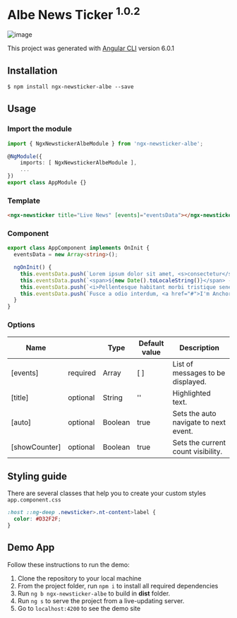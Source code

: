 # Albe News Ticker <sup>1.0.2</sup>

![image](https://user-images.githubusercontent.com/24717256/39906857-a16f2c46-54bb-11e8-88b6-4c35f4d27805.png)

This project was generated with [Angular CLI](https://github.com/angular/angular-cli) version 6.0.1

## Installation
```html
$ npm install ngx-newsticker-albe --save
```

## Usage
### Import the module
```typescript
import { NgxNewstickerAlbeModule } from 'ngx-newsticker-albe';

@NgModule({
    imports: [ NgxNewstickerAlbeModule ],
    ...
})
export class AppModule {}
```

### Template
```html
<ngx-newsticker title="Live News" [events]="eventsData"></ngx-newsticker>
```

### Component
```typescript
export class AppComponent implements OnInit {
  eventsData = new Array<string>();

  ngOnInit() {
    this.eventsData.push(`Lorem ipsum dolor sit amet, <s>consectetur</s> adipiscing elit. Phasellus sit amet nibh dolor.`);
    this.eventsData.push(`<span>${new Date().toLocaleString()}</span> - Sed et ligula non risus ullamcorper rhoncus quis vel ante.`);
    this.eventsData.push(`<i>Pellentesque habitant morbi tristique senectus et netus et malesuada fames ac turpis egestas.<i>`);
    this.eventsData.push(`Fusce a odio interdum, <a href="#">I'm Anchor</a> rutrum lorem quis, gravida tellus.`);
  }
}
```

### Options

| Name          |          | Type          | Default value | Description                           |
| ------------- | -------- | ------------- | ------------- | ------------------------------------- |
| [events]      | required | Array<String> | [ ]           | List of messages to be displayed.     |
| [title]       | optional | String        | ''            | Highlighted text.                     |
| [auto]        | optional | Boolean       | true          | Sets the auto navigate to next event. |
| [showCounter] | optional | Boolean       | true          | Sets the current count visibility.    |

## Styling guide

There are several classes that help you to create your custom styles
`app.component.css`
```css
:host ::ng-deep .newsticker>.nt-content>label {
  color: #D32F2F;
}
```

## Demo App
Follow these instructions to run the demo:

1. Clone the repository to your local machine
2. From the project folder, run `npm i` to install all required dependencies
3. Run `ng b ngx-newsticker-albe` to build in **dist** folder.
4. Run `ng s` to serve the project from a live-updating server.
5. Go to `localhost:4200` to see the demo site
